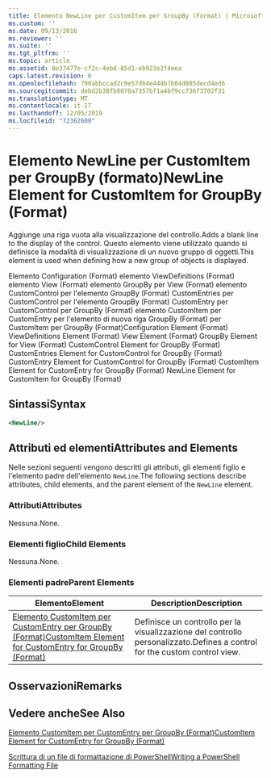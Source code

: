 ```yaml
---
title: Elemento NewLine per CustomItem per GroupBy (Format) | Microsoft Docs
ms.custom: ''
ms.date: 09/13/2016
ms.reviewer: ''
ms.suite: ''
ms.tgt_pltfrm: ''
ms.topic: article
ms.assetid: 8e37477e-cf2c-4ebd-85d1-eb923e2f4eea
caps.latest.revision: 6
ms.openlocfilehash: 790abbccad2c9e57d64e444b7b04d805decd4ed6
ms.sourcegitcommit: debd2b38fb8070a7357bf1a4bf9cc736f3702f31
ms.translationtype: MT
ms.contentlocale: it-IT
ms.lasthandoff: 12/05/2019
ms.locfileid: "72362600"
---
```

# <a name="newline-element-for-customitem-for-groupby-format"></a><span data-ttu-id="bd3ca-102">Elemento NewLine per CustomItem per GroupBy (formato)</span><span class="sxs-lookup"><span data-stu-id="bd3ca-102">NewLine Element for CustomItem for GroupBy (Format)</span></span>

<span data-ttu-id="bd3ca-103">Aggiunge una riga vuota alla visualizzazione del controllo.</span><span class="sxs-lookup"><span data-stu-id="bd3ca-103">Adds a blank line to the display of the control.</span></span> <span data-ttu-id="bd3ca-104">Questo elemento viene utilizzato quando si definisce la modalità di visualizzazione di un nuovo gruppo di oggetti.</span><span class="sxs-lookup"><span data-stu-id="bd3ca-104">This element is used when defining how a new group of objects is displayed.</span></span>

<span data-ttu-id="bd3ca-105">Elemento Configuration (Format) elemento ViewDefinitions (Format) elemento View (Format) elemento GroupBy per View (Format) elemento CustomControl per l'elemento GroupBy (Format) CustomEntries per CustomControl per l'elemento GroupBy (Format) CustomEntry per CustomControl per GroupBy (Format) elemento CustomItem per CustomEntry per l'elemento di nuova riga GroupBy (Format) per CustomItem per GroupBy (Format)</span><span class="sxs-lookup"><span data-stu-id="bd3ca-105">Configuration Element (Format) ViewDefinitions Element (Format) View Element (Format) GroupBy Element for View (Format) CustomControl Element for GroupBy (Format) CustomEntries Element for CustomControl for GroupBy (Format) CustomEntry Element for CustomControl for GroupBy (Format) CustomItem Element for CustomEntry for GroupBy (Format) NewLine Element for CustomItem for GroupBy (Format)</span></span>

## <a name="syntax"></a><span data-ttu-id="bd3ca-106">Sintassi</span><span class="sxs-lookup"><span data-stu-id="bd3ca-106">Syntax</span></span>

```xml
<NewLine/>
```

## <a name="attributes-and-elements"></a><span data-ttu-id="bd3ca-107">Attributi ed elementi</span><span class="sxs-lookup"><span data-stu-id="bd3ca-107">Attributes and Elements</span></span>

<span data-ttu-id="bd3ca-108">Nelle sezioni seguenti vengono descritti gli attributi, gli elementi figlio e l'elemento padre dell'elemento `NewLine`.</span><span class="sxs-lookup"><span data-stu-id="bd3ca-108">The following sections describe attributes, child elements, and the parent element of the `NewLine` element.</span></span>

### <a name="attributes"></a><span data-ttu-id="bd3ca-109">Attributi</span><span class="sxs-lookup"><span data-stu-id="bd3ca-109">Attributes</span></span>

<span data-ttu-id="bd3ca-110">Nessuna.</span><span class="sxs-lookup"><span data-stu-id="bd3ca-110">None.</span></span>

### <a name="child-elements"></a><span data-ttu-id="bd3ca-111">Elementi figlio</span><span class="sxs-lookup"><span data-stu-id="bd3ca-111">Child Elements</span></span>

<span data-ttu-id="bd3ca-112">Nessuna.</span><span class="sxs-lookup"><span data-stu-id="bd3ca-112">None.</span></span>

### <a name="parent-elements"></a><span data-ttu-id="bd3ca-113">Elementi padre</span><span class="sxs-lookup"><span data-stu-id="bd3ca-113">Parent Elements</span></span>

|<span data-ttu-id="bd3ca-114">Elemento</span><span class="sxs-lookup"><span data-stu-id="bd3ca-114">Element</span></span>|<span data-ttu-id="bd3ca-115">Description</span><span class="sxs-lookup"><span data-stu-id="bd3ca-115">Description</span></span>|
|-------------|-----------------|
|[<span data-ttu-id="bd3ca-116">Elemento CustomItem per CustomEntry per GroupBy (Format)</span><span class="sxs-lookup"><span data-stu-id="bd3ca-116">CustomItem Element for CustomEntry for GroupBy (Format)</span></span>](./customitem-element-for-customentry-for-groupby-format.md)|<span data-ttu-id="bd3ca-117">Definisce un controllo per la visualizzazione del controllo personalizzato.</span><span class="sxs-lookup"><span data-stu-id="bd3ca-117">Defines a control for the custom control view.</span></span>|

## <a name="remarks"></a><span data-ttu-id="bd3ca-118">Osservazioni</span><span class="sxs-lookup"><span data-stu-id="bd3ca-118">Remarks</span></span>

## <a name="see-also"></a><span data-ttu-id="bd3ca-119">Vedere anche</span><span class="sxs-lookup"><span data-stu-id="bd3ca-119">See Also</span></span>

[<span data-ttu-id="bd3ca-120">Elemento CustomItem per CustomEntry per GroupBy (Format)</span><span class="sxs-lookup"><span data-stu-id="bd3ca-120">CustomItem Element for CustomEntry for GroupBy (Format)</span></span>](./customitem-element-for-customentry-for-groupby-format.md)

[<span data-ttu-id="bd3ca-121">Scrittura di un file di formattazione di PowerShell</span><span class="sxs-lookup"><span data-stu-id="bd3ca-121">Writing a PowerShell Formatting File</span></span>](./writing-a-powershell-formatting-file.md)
